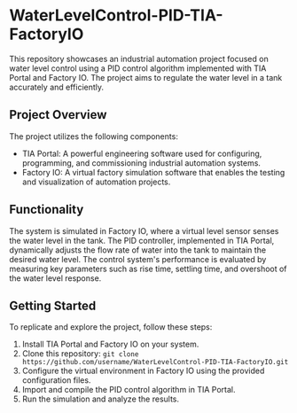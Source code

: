 # WaterLevelControl-PID-TIA-FactoryIO

This repository showcases an industrial automation project focused on water level control using a PID control algorithm implemented with TIA Portal and Factory IO. The project aims to regulate the water level in a tank accurately and efficiently.

## Project Overview

The project utilizes the following components:
- TIA Portal: A powerful engineering software used for configuring, programming, and commissioning industrial automation systems.
- Factory IO: A virtual factory simulation software that enables the testing and visualization of automation projects.

## Functionality

The system is simulated in Factory IO, where a virtual level sensor senses the water level in the tank. The PID controller, implemented in TIA Portal, dynamically adjusts the flow rate of water into the tank to maintain the desired water level. The control system's performance is evaluated by measuring key parameters such as rise time, settling time, and overshoot of the water level response.

## Getting Started

To replicate and explore the project, follow these steps:
1. Install TIA Portal and Factory IO on your system.
2. Clone this repository: `git clone https://github.com/username/WaterLevelControl-PID-TIA-FactoryIO.git`
3. Configure the virtual environment in Factory IO using the provided configuration files.
4. Import and compile the PID control algorithm in TIA Portal.
5. Run the simulation and analyze the results.
